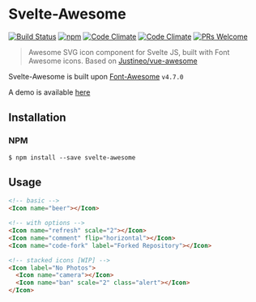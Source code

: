 # Svelte-Awesome
[![Build Status](https://semaphoreci.com/api/v1/robbrazier/svelte-awesome/branches/master/shields_badge.svg)](https://semaphoreci.com/robbrazier/svelte-awesome)
[![npm](https://img.shields.io/npm/v/svelte-awesome.svg)](https://www.npmjs.com/package/svelte-awesome)
[![Code Climate](https://img.shields.io/codeclimate/maintainability/RobBrazier/svelte-awesome.svg)](https://codeclimate.com/github/RobBrazier/svelte-awesome/maintainability)
[![Code Climate](https://img.shields.io/codeclimate/c/RobBrazier/svelte-awesome.svg)](https://codeclimate.com/github/RobBrazier/svelte-awesome/test_coverage)
[![PRs Welcome](https://img.shields.io/badge/PRs-welcome-brightgreen.svg)](http://makeapullrequest.com)

> Awesome SVG icon component for Svelte JS, built with Font Awesome icons. Based on [Justineo/vue-awesome][vue-awesome]

Svelte-Awesome is built upon [Font-Awesome][font-awesome] `v4.7.0`

A demo is available [here][demo]

[vue-awesome]: https://github.com/Justineo/vue-awesome
[font-awesome]: https://github.com/FortAwesome/Font-Awesome
[demo]: https://robbrazier.github.io/svelte-awesome

## Installation
### NPM
```
$ npm install --save svelte-awesome
```

## Usage
```html
<!-- basic -->
<Icon name="beer"></Icon>

<!-- with options -->
<Icon name="refresh" scale="2"></Icon>
<Icon name="comment" flip="horizontal"></Icon>
<Icon name="code-fork" label="Forked Repository"></Icon>

<!-- stacked icons [WIP] -->
<Icon label="No Photos">
  <Icon name="camera"></Icon>
  <Icon name="ban" scale="2" class="alert"></Icon>
</Icon>
```
